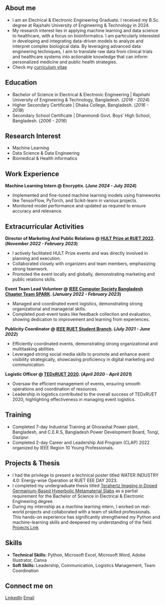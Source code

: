 ## About me
- I am an Electrical & Electronic Engineering Graduate. I received my B.Sc. degree at Rajshahi University of Engineering & Technology in 2024.
- My research interest lies in applying machine learning and data science to healthcare, with a focus on bioinformatics. I am particularly interested in developing and integrating data-driven models to analyze and interpret complex biological data. By leveraging advanced data engineering techniques, I aim to translate raw data from clinical trials and healthcare systems into actionable knowledge that can inform personalized medicine and public health strategies.
- Check my [curriculum vitae](Files/PDF/AshrafAlKhalique.pdf)

## Education
- Bachelor of Science in Electrical & Electronic Engineering | Rajshahi University of Engineering & Technology, Bangladesh. (_2018 - 2024_)								       		
- Higher Secondary Certificate | Dhaka College, Bangladesh. (_2016 - 2018_)	 			        		
- Secondary School Certificate | Dhanmondi Govt. Boys’ High School, Bangladesh.  (_2006 - 2016_)

## Research Interest
- Machine Learning
- Data Science & Data Engineering
- Biomedical & Health informatics

## Work Experience
**Machine Learning Intern @ Encryptix. (_June 2024 - July 2024_)**
- Implemented and fine-tuned machine learning models using frameworks like TensorFlow, PyTorch, and Scikit-learn in various projects.
- Monitored model performance and updated as required to ensure accuracy and relevance.

## Extracurricular Activities
**Director of Marketing And Public Relations @ [HULT Prize at RUET 2022](https://www.facebook.com/hultprizeatruet). (_November 2022 - February 2023_)**
- I actively facilitated HULT Prize events and was directly involved in planning and execution.
- Collaborated closely with organizers and team members, emphasizing strong teamwork.
- Promoted the event locally and globally, demonstrating marketing and public relations skills.

**Event Team Lead Volunteer @ [IEEE Computer Society Bangladesh Chapter Team SPARK](https://www.facebook.com/ieeecsbdcspark). (_January 2022 - February 2023_)**
- Managed and coordinated event logistics, demonstrating strong organizational and managerial skills.
- Completed post-event tasks like feedback collection and evaluation, showing dedication to improvement and learning from experiences.

**Publicity Coordinator @ [IEEE RUET Student Branch](https://www.facebook.com/ieeeruet). (_July 2021 - June 2022_)**
- Efficiently coordinated events, demonstrating strong organizational and multitasking abilities.
- Leveraged strong social media skills to promote and enhance event visibility strategically, showcasing proficiency in digital marketing and communication.

**Logistic Officer @ [TEDxRUET 2020](https://www.tedxruet.org/). (_April 2020 - April 2021_)**
- Oversaw the efficient management of events, ensuring smooth operations and coordination of resources.
- Leadership in logistics contributed to the overall success of TEDxRUET 2020, highlighting effectiveness in managing event logistics.

## Training
- Completed 7-day Industrial Training at Ghorashal Power plant, Bangladesh, and C.E.R.S, Bangladesh Power Development Board, Tongi, Gazipur.
- Completed 2-day Career and Leadership Aid Program (CLAP) 2022 organized by IEEE Region 10 Young Professionals.

## Projects & Thesis
- I had the privilege to present a technical poster titled WATER INDUSTRY 4.0: Energy-wise Operation at RUET EEE DAY 2023.
- I completed my undergraduate thesis titled [Terahertz Imaging in Doped Germanium-Based Hyperbolic Metamaterial Slabs](Files/Projects/1801171_Defense.pptx) as a partial requirement for the Bachelor of Science in Electrical & Electronic Engineering degree. 
- During my internship as a machine learning intern, I worked on real-world projects and collaborated with a team of skilled professionals. This hands-on experience has significantly strengthened my Python and machine-learning skills and deepened my understanding of the field.
[Projects Link](https://github.com/AshrafalKhalique/ENCRYPTIX-.git) 

## Skills
- **Technical Skills:** Python, Microsoft Excel, Microsoft Word, Adobe Illustrator, Canva
- **Soft Skills:** Leadership, Communication, Logistics Management, Team Coordination

## Connect me on
[Linkedln](https://linkedin.com/in/ashraf-al-khalique-ruet/) [Email](alkhalique.ashraf@gmail.com)
 
